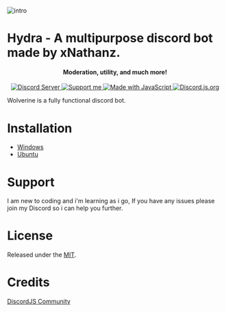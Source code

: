 ![intro](https://hatred2k.com/assets/hydra.jpg)

# Hydra - A multipurpose discord bot made by xNathanz.
<h4 align="center">Moderation, utility, and much more!</h4>
<p align="center">
  <a href="https://discord.gg/TWxeQGx">
    <img src="https://discordapp.com/api/guilds/556510395150499850/widget.png?style=shield" alt="Discord Server">
  </a>
  <a href="https://www.patreon.com/hatred2k">
    <img src="https://img.shields.io/badge/Support-Me-yellow.svg" alt="Support me">
  </a>
  <a href="https://discord.js.org/#/">
    <img src="https://forthebadge.com/images/badges/made-with-javascript.svg" alt="Made with JavaScript">
  </a>
  <a href="https://Discord.js.org">
      <img src="https://img.shields.io/badge/discord-js-blue.svg" alt="Discord.js.org">
  </a>
</p>

Wolverine is a fully functional discord bot.

# Installation
* [Windows]()
* [Ubuntu]()

# Support

I am new to coding and i'm learning as i go, If you have any issues please join my Discord so i can help you further.

# License

Released under the [MIT](LICENSE).

# Credits

[DiscordJS Community](https://discord.js.org/#/)
